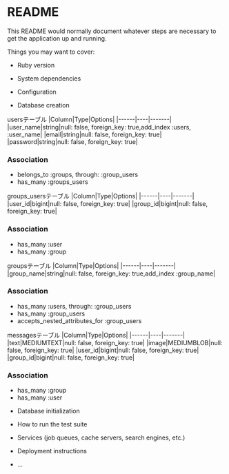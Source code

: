 # README

This README would normally document whatever steps are necessary to get the
application up and running.

Things you may want to cover:

* Ruby version

* System dependencies

* Configuration

* Database creation

usersテーブル
|Column|Type|Options|
|------|----|-------|
|user_name|string|null: false, foreign_key: true,add_index :users, :user_name|
|email|string|null: false, foreign_key: true|
|password|string|null: false, foreign_key: true|
### Association
- belongs_to :groups, through: :group_users
- has_many :groups_users

groups_usersテーブル
|Column|Type|Options|
|------|----|-------|
|user_id|bigint|null: false, foreign_key: true|
|group_id|bigint|null: false, foreign_key: true|
### Association
- has_many :user
- has_many :group 


groupsテーブル
|Column|Type|Options|
|------|----|-------|
|group_name|string|null: false, foreign_key: true,add_index :group_name|
### Association
- has_many :users, through: :group_users
- has_many :group_users
- accepts_nested_attributes_for :group_users

messagesテーブル
|Column|Type|Options|
|------|----|-------|
|text|MEDIUMTEXT|null: false, foreign_key: true|
|image|MEDIUMBLOB|null: false, foreign_key: true|
|user_id|bigint|null: false, foreign_key: true|
|group_id|bigint|null: false, foreign_key: true|
### Association
- has_many :group
- has_many :user



* Database initialization

* How to run the test suite

* Services (job queues, cache servers, search engines, etc.)

* Deployment instructions

* ...
